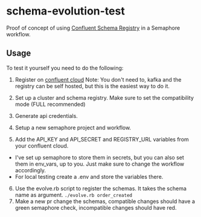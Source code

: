 # schema-evolution-test

Proof of concept of using [Confluent Schema Registry](https://docs.confluent.io/platform/current/schema-registry/index.html) in a Semaphore workflow.

## Usage

To test it yourself you need to do the following:

1. Register on [confluent cloud](https://www.confluent.io/get-started/?product=cloud)
Note: You don't need to, kafka and the registry can be self hosted, but this is the easiest way to do it.

2. Set up a cluster and schema registry. Make sure to set the compatibility mode (FULL recommended)
3. Generate api credentials.
4. Setup a new semaphore project and workflow.
5. Add the API_KEY and API_SECRET and REGISTRY_URL variables from your confluent cloud.
  - I've set up semaphore to store them in secrets, but you can also set them in env_vars, up to you. Just make sure to change the workflow accordingly.
  - For local testing create a .env and store the variables there.
6. Use the evolve.rb script to register the schemas. It takes the schema name as argument. `./evolve.rb order_created`
7. Make a new pr change the schemas, compatible changes should have a green semaphore check, incompatible changes should have red.
